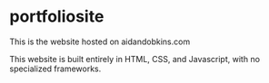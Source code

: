 # portfoliosite

This is the website hosted on aidandobkins.com

This website is built entirely in HTML, CSS, and Javascript, with no specialized frameworks.
